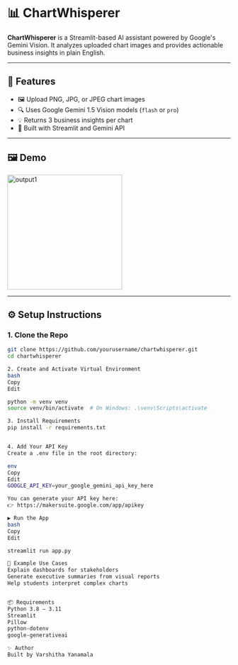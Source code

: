 # 📊 ChartWhisperer

**ChartWhisperer** is a Streamlit-based AI assistant powered by Google's Gemini Vision. It analyzes uploaded chart images and provides actionable business insights in plain English.

---

## 🚀 Features

- 🖼️ Upload PNG, JPG, or JPEG chart images
- 🔍 Uses Google Gemini 1.5 Vision models (`flash` or `pro`)
- 💡 Returns 3 business insights per chart
- 🧠 Built with Streamlit and Gemini API

---

## 🖼️ Demo

<img width="259" alt="output1" src="https://github.com/user-attachments/assets/71903d43-2112-4f80-90cb-497306c75d43" />

---

## ⚙️ Setup Instructions

### 1. Clone the Repo
```bash
git clone https://github.com/yourusername/chartwhisperer.git
cd chartwhisperer

2. Create and Activate Virtual Environment
bash
Copy
Edit

python -m venv venv
source venv/bin/activate  # On Windows: .\venv\Scripts\activate

3. Install Requirements
pip install -r requirements.txt


4. Add Your API Key
Create a .env file in the root directory:

env
Copy
Edit
GOOGLE_API_KEY=your_google_gemini_api_key_here

You can generate your API key here:
👉 https://makersuite.google.com/app/apikey

▶️ Run the App
bash
Copy
Edit

streamlit run app.py

🧠 Example Use Cases
Explain dashboards for stakeholders
Generate executive summaries from visual reports
Help students interpret complex charts


📦 Requirements
Python 3.8 – 3.11
Streamlit
Pillow
python-dotenv
google-generativeai

✨ Author
Built by Varshitha Yanamala
